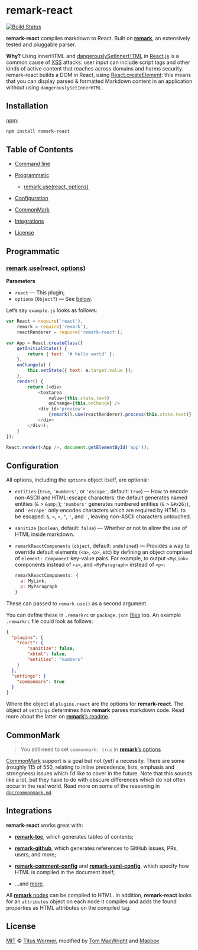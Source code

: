 # remark-react

[![Build Status](https://travis-ci.org/mapbox/remark-react.svg?branch=master)](https://travis-ci.org/mapbox/remark-react)

**remark-react** compiles markdown to React.  Built on [**remark**](https://github.com/wooorm/remark),
an extensively tested and pluggable parser.

**Why?** Using innerHTML and [dangerouslySetInnerHTML](https://facebook.github.io/react/tips/dangerously-set-inner-html.html) in
[React.js](http://facebook.github.io/react/) is a common cause of [XSS](https://en.wikipedia.org/wiki/Cross-site_scripting)
attacks: user input can include script tags and other kinds of active
content that reaches across domains and harms security. remark-react
builds a DOM in React, using [React.createElement](https://facebook.github.io/react/docs/top-level-api.html):
this means that you can display parsed & formatted Markdown content
in an application without using `dangerouslySetInnerHTML`.

## Installation

[npm](https://docs.npmjs.com/cli/install):

```bash
npm install remark-react
```

## Table of Contents

*   [Command line](#command-line)

*   [Programmatic](#programmatic)

    *   [remark.use(react, options)](#remarkusereact-options)

*   [Configuration](#configuration)

*   [CommonMark](#commonmark)

*   [Integrations](#integrations)

*   [License](#license)

## Programmatic

### [remark](https://github.com/wooorm/remark#api).[use](https://github.com/wooorm/remark#remarkuseplugin-options)(react, [options](#configuration))

**Parameters**

*   `react` — This plugin;
*   `options` (`Object?`) — See [below](#configuration).

Let’s say `example.js` looks as follows:

```js
var React = require('react'),
    remark = require('remark'),
    reactRenderer = require('remark-react');

var App = React.createClass({
    getInitialState() {
        return { text: '# hello world' };
    },
    onChange(e) {
        this.setState({ text: e.target.value });
    },
    render() {
        return (<div>
            <textarea
                value={this.state.text}
                onChange={this.onChange} />
            <div id='preview'>
                {remark().use(reactRenderer).process(this.state.text)}
            </div>
        </div>);
    }
});

React.render(<App />, document.getElementById('app'));
```

## Configuration

All options, including the `options` object itself, are optional:

*   `entities` (`true`, `'numbers'`, or `'escape'`, default: `true`)
    — How to encode non-ASCII and HTML-escape characters: the default
    generates named entities (`&` > `&amp;`); `'numbers'` generates
    numbered entities (`&` > `&#x26;`), and `'escape'` only encodes
    characters which are required by HTML to be escaped: `&`, `<`, `>`,
    `"`, `'`, and `` ` ``, leaving non-ASCII characters untouched.

*   `sanitize` (`boolean`, default: `false`)
    — Whether or not to allow the use of HTML inside markdown.

*   `remarkReactComponents` (`object`, default: `undefined`)
    — Provides a way to override default elements (`<a>`, `<p>`, etc)
    by defining an object comprised of `element: Component` key-value
    pairs. For example, to output `<MyLink>` components instead of
    `<a>`, and `<MyParagraph>` instead of `<p>`:
    ```js
    remarkReactComponents: {
      a: MyLink,
      p: MyParagraph
    }
    ```

These can passed to `remark.use()` as a second argument.

You can define these in `.remarkrc` or `package.json` [files](https://github.com/wooorm/remark/blob/master/doc/remarkrc.5.md)
too. An example `.remarkrc` file could look as follows:

```json
{
  "plugins": {
    "react": {
        "sanitize": false,
        "xhtml": false,
        "entities": "numbers"
    }
  },
  "settings": {
    "commonmark": true
  }
}
```

Where the object at `plugins.react` are the options for **remark-react**.
The object at `settings` determines how **remark** parses markdown code.
Read more about the latter on [**remark**’s readme](https://github.com/wooorm/remark#remarkprocessvalue-options-done).

## CommonMark

> You still need to set `commonmark: true` in
> [**remark**’s options](https://github.com/wooorm/remark#remarkprocessvalue-options-done)

[CommonMark](http://commonmark.org) support is a goal but not (yet) a
necessity. There are some (roughly 115 of 550, relating to inline
precedence, lists, emphasis and strongness) issues which I’d like
to cover in the future. Note that this sounds like a lot, but they
have to do with obscure differences which do not often occur in the
real world. Read more on some of the reasoning in
[`doc/commonmark.md`](doc/commonmark.md).

## Integrations

**remark-react** works great with:

*   [**remark-toc**](https://github.com/wooorm/remark-toc), which generates
    tables of contents;

*   [**remark-github**](https://github.com/wooorm/remark-github), which generates
    references to GitHub issues, PRs, users, and more;

*   [**remark-comment-config**](https://github.com/wooorm/remark-comment-config)
    and [**remark-yaml-config**](https://github.com/wooorm/remark-yaml-config),
    which specify how HTML is compiled in the document itself;

*   ...and [more](https://github.com/wooorm/remark/blob/master/doc/plugins.md#list-of-plugins).

All [**remark** nodes](https://github.com/wooorm/remark/blob/master/doc/nodes.md)
can be compiled to HTML.  In addition, **remark-react** looks for an
`attributes` object on each node it compiles and adds the found properties
as HTML attributes on the compiled tag.

## License

[MIT](LICENSE) © [Titus Wormer](http://wooorm.com), modified by [Tom MacWright](http://www.macwright.org/) and [Mapbox](https://www.mapbox.com/)
